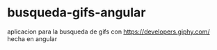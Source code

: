 # busqueda-gifs-angular
aplicacion para la busqueda de gifs con https://developers.giphy.com/ hecha en angular

